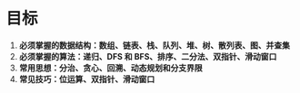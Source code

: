 # 目标

1. **必须掌握的数据结构：数组、链表、栈、队列、堆、树、散列表、图、并查集**
2. **必须掌握的算法：递归、DFS 和 BFS、排序、二分法、双指针、滑动窗口**
3. **常用思想：分治、贪心、回溯、动态规划和分支界限**
4. **常见技巧：位运算、双指针、滑动窗口**

